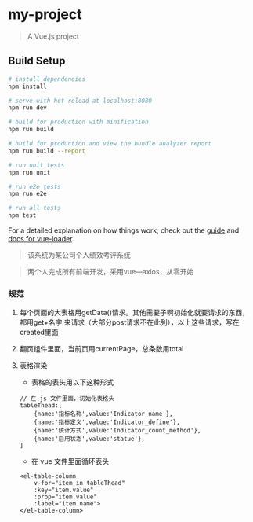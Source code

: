 # my-project

> A Vue.js project

## Build Setup

``` bash
# install dependencies
npm install

# serve with hot reload at localhost:8080
npm run dev

# build for production with minification
npm run build

# build for production and view the bundle analyzer report
npm run build --report

# run unit tests
npm run unit

# run e2e tests
npm run e2e

# run all tests
npm test
```

For a detailed explanation on how things work, check out the [guide](http://vuejs-templates.github.io/webpack/) and [docs for vue-loader](http://vuejs.github.io/vue-loader).

> 该系统为某公司个人绩效考评系统

> 两个人完成所有前端开发，采用vue—axios，从零开始

### 规范
1. 每个页面的大表格用getData()请求。其他需要子啊初始化就要请求的东西，都用get+名字  来请求（大部分post请求不在此列），以上这些请求，写在created里面
2. 翻页组件里面，当前页用currentPage，总条数用total
3. 表格渲染
    - 表格的表头用以下这种形式

    ```
    // 在 js 文件里面，初始化表格头
    tableThead:[
        {name:'指标名称',value:'Indicator_name'},
        {name:'指标定义',value:'Indicator_define'},
        {name:'统计方式',value:'Indicator_count_method'},
        {name:'启用状态',value:'statue'},
    ]
    ```
    - 在 vue 文件里面循环表头

    ```
    <el-table-column
        v-for="item in tableThead"
        :key="item.value"
        :prop="item.value"
        :label="item.name">
    </el-table-column>
    ```